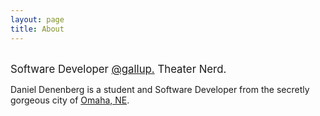 ```yaml
---
layout: page
title: About
---
```


<br>
<span style="font-size:larger;">Software Developer <a href="https://www.gallup.com/home.aspx">@gallup.</a> Theater Nerd.</span>

Daniel Denenberg is a student and Software Developer from the secretly gorgeous city of [Omaha, NE](https://en.wikipedia.org/wiki/Omaha,_Nebraska).
